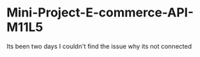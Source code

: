 # Mini-Project-E-commerce-API-M11L5
Its been two days I couldn't find the issue why its not connected 
